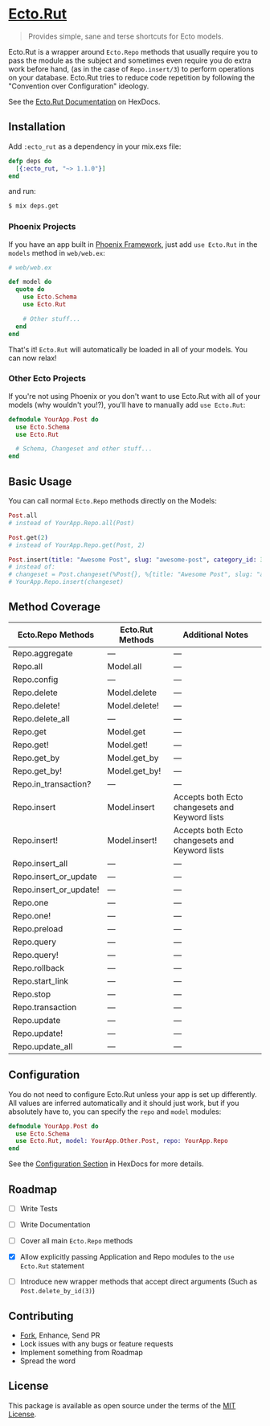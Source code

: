 [Ecto.Rut][1]
=============

> Provides simple, sane and terse shortcuts for Ecto models.

Ecto.Rut is a wrapper around `Ecto.Repo` methods that usually require you to pass
the module as the subject and sometimes even require you do extra work before hand,
(as in the case of `Repo.insert/3`) to perform operations on your database. Ecto.Rut
tries to reduce code repetition by following the "Convention over Configuration"
ideology.

See the [Ecto.Rut Documentation][1] on HexDocs.


## Installation

Add `:ecto_rut` as a dependency in your mix.exs file:

```elixir
defp deps do
  [{:ecto_rut, "~> 1.1.0"}]
end
```

and run:

```bash
$ mix deps.get
```

### Phoenix Projects

If you have an app built in [Phoenix Framework][2], just add `use Ecto.Rut` in the `models` method
in `web/web.ex`:

```elixir
# web/web.ex

def model do
  quote do
    use Ecto.Schema
    use Ecto.Rut

    # Other stuff...
  end
end
```

That's it! `Ecto.Rut` will automatically be loaded in all of your models. You can now relax!


### Other Ecto Projects

If you're not using Phoenix or you don't want to use Ecto.Rut with all of your models (why wouldn't
you!?), you'll have to manually add `use Ecto.Rut`:

```elixir
defmodule YourApp.Post do
  use Ecto.Schema
  use Ecto.Rut

  # Schema, Changeset and other stuff...
end
```



## Basic Usage

You can call normal `Ecto.Repo` methods directly on the Models:

```elixir
Post.all
# instead of YourApp.Repo.all(Post)

Post.get(2)
# instead of YourApp.Repo.get(Post, 2)

Post.insert(title: "Awesome Post", slug: "awesome-post", category_id: 3)
# instead of:
# changeset = Post.changeset(%Post{}, %{title: "Awesome Post", slug: "awesome-post", category_id: 3})
# YourApp.Repo.insert(changeset)

```



## Method Coverage

| Ecto.Repo Methods      | Ecto.Rut Methods | Additional Notes                               |
|------------------------|------------------|------------------------------------------------|
| Repo.aggregate         | —                | —                                              |
| Repo.all               | Model.all        | —                                              |
| Repo.config            | —                | —                                              |
| Repo.delete            | Model.delete     | —                                              |
| Repo.delete!           | Model.delete!    | —                                              |
| Repo.delete_all        | —                | —                                              |
| Repo.get               | Model.get        | —                                              |
| Repo.get!              | Model.get!       | —                                              |
| Repo.get_by            | Model.get_by     | —                                              |
| Repo.get_by!           | Model.get_by!    | —                                              |
| Repo.in_transaction?   | —                | —                                              |
| Repo.insert            | Model.insert     | Accepts both Ecto changesets and Keyword lists |
| Repo.insert!           | Model.insert!    | Accepts both Ecto changesets and Keyword lists |
| Repo.insert_all        | —                | —                                              |
| Repo.insert_or_update  | —                | —                                              |
| Repo.insert_or_update! | —                | —                                              |
| Repo.one               | —                | —                                              |
| Repo.one!              | —                | —                                              |
| Repo.preload           | —                | —                                              |
| Repo.query             | —                | —                                              |
| Repo.query!            | —                | —                                              |
| Repo.rollback          | —                | —                                              |
| Repo.start_link        | —                | —                                              |
| Repo.stop              | —                | —                                              |
| Repo.transaction       | —                | —                                              |
| Repo.update            | —                | —                                              |
| Repo.update!           | —                | —                                              |
| Repo.update_all        | —                | —                                              |



## Configuration

You do not need to configure Ecto.Rut unless your app is set up differently. All values are
inferred automatically and it should just work, but if you absolutely have to, you can specify
the `repo` and `model` modules:

```elixir
defmodule YourApp.Post do
  use Ecto.Schema
  use Ecto.Rut, model: YourApp.Other.Post, repo: YourApp.Repo
end
```

See the [Configuration Section][6] in HexDocs for more details.



## Roadmap

 - [ ] Write Tests
 - [ ] Write Documentation
 - [ ] Cover all main `Ecto.Repo` methods
 - [x] Allow explicitly passing Application and Repo modules to the `use Ecto.Rut` statement
 - [ ] Introduce new wrapper methods that accept direct arguments (Such as `Post.delete_by_id(3)`)



## Contributing

 - [Fork][3], Enhance, Send PR
 - Lock issues with any bugs or feature requests
 - Implement something from Roadmap
 - Spread the word



## License

This package is available as open source under the terms of the [MIT License][4].



  [1]: https://hexdocs.pm/ecto_rut/Ecto.Rut.html
  [2]: https://github.com/phoenixframework/phoenix
  [3]: https://github.com/sheharyarn/ecto_rut/fork
  [4]: http://opensource.org/licenses/MIT
  [5]: https://hexdocs.pm/ecto_rut/Ecto.Rut.html#module-installation
  [6]: https://hexdocs.pm/ecto_rut/Ecto.Rut.html#module-configuration


